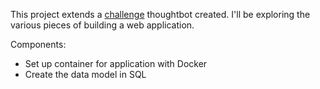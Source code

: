 This project extends a [challenge](https://forum.upcase.com/t/building-the-upcase-community/5161/37) thoughtbot created. I'll be exploring the various pieces of building a web application.

Components:

* Set up container for application with Docker
* Create the data model in SQL
